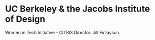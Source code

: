 # UC Berkeley & the Jacobs Institute of Design
Women in Tech Initiative - CITRIS
Director: Jill Finlayson
